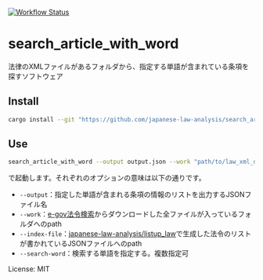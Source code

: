 [![Workflow Status](https://github.com/japanese-law-analysis/search_article_with_word/workflows/Rust%20CI/badge.svg)](https://github.com/japanese-law-analysis/search_article_with_word/actions?query=workflow%3A%22Rust%2BCI%22)

# search_article_with_word

法律のXMLファイルがあるフォルダから、指定する単語が含まれている条項を探すソフトウェア


## Install

```sh
cargo install --git "https://github.com/japanese-law-analysis/search_article_with_word.git"
```

## Use

```sh
search_article_with_word --output output.json --work "path/to/law_xml_directory" --index-file "path/to/law_list.json" --search-word "word1" --search-word "word2"
```

で起動します。それぞれのオプションの意味は以下の通りです。

- `--output`：指定した単語が含まれる条項の情報のリストを出力するJSONファイル名
- `--work`：[e-gov法令検索](https://elaws.e-gov.go.jp/)からダウンロードした全ファイルが入っているフォルダへのpath
- `--index-file`：[japanese-law-analysis/listup_law](https://github.com/japanese-law-analysis/listup_law)で生成した法令のリストが書かれているJSONファイルへのpath
- `--search-word`：検索する単語を指定する。複数指定可


License: MIT
